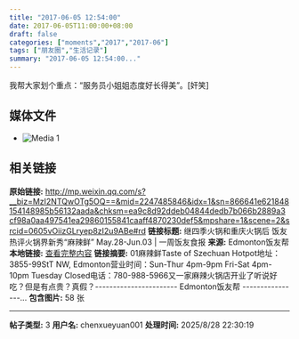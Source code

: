 ```yaml
---
title: "2017-06-05 12:54:00"
date: 2017-06-05T11:00:00+08:00
draft: false
categories: ["moments","2017","2017-06"]
tags: ["朋友圈","生活记录"]
summary: "2017-06-05 12:54:00..."
---
```


我帮大家划个重点：“服务员小姐姐态度好长得美”。[奸笑]

## 媒体文件

- ![Media 1](/Moments/photos/2017-06-05/201706051254000.jpg)

## 相关链接

**原始链接:** http://mp.weixin.qq.com/s?__biz=MzI2NTQwOTg5OQ==&mid=2247485846&idx=1&sn=866641e621848154148985b56132aada&chksm=ea9c8d92ddeb04844dedb7b066b2889a3cf98a0aa497541ea29860155841caaff4870230def5&mpshare=1&scene=2&srcid=0605vOiizGLryep8zI2u9ABe#rd
**链接标题:** 继四季火锅和重庆火锅后 饭友热评火锅界新秀“麻辣鲜” May.28-Jun.03 | 一周饭友食报
**来源:** Edmonton饭友帮
**本地链接:** [查看完整内容](/link_content/2017/06/2017-06-05-1/link_content/)
**链接摘要:** 01麻辣鲜Taste of Szechuan Hotpot地址：3855-99StT NW, Edmonton营业时间：Sun-Thur 4pm-9pm Fri-Sat 4pm-10pm Tuesday Closed电话：780-988-5966又一家麻辣火锅店开业了听说好吃？但是有点贵？真假？----------------------- Edmonton饭友帮 ----------------...
**包含图片:** 58 张

---

**帖子类型:** 3
**用户名:** chenxueyuan001
**处理时间:** 2025/8/28 22:30:19